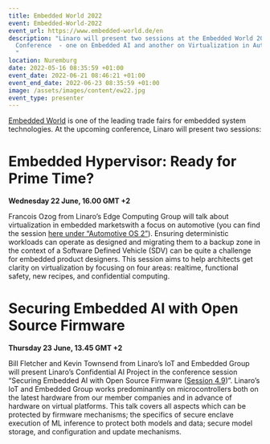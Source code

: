```yaml
---
title: Embedded World 2022
event: Embedded-World-2022
event_url: https://www.embedded-world.de/en
description: "Linaro will present two sessions at the Embedded World 2022
  Conference  - one on Embedded AI and another on Virtualization in Automotive.
  "
location: Nuremburg
date: 2022-05-16 08:35:59 +01:00
event_date: 2022-06-21 08:46:21 +01:00
event_end_date: 2022-06-23 08:35:59 +01:00
image: /assets/images/content/ew22.jpg
event_type: presenter
---
```

[Embedded World](https://www.embedded-world.de/en) is one of the leading trade fairs for embedded system technologies. At the upcoming conference, Linaro will present two sessions:

# Embedded Hypervisor: Ready for Prime Time?

**Wednesday 22 June, 16.00 GMT +2**

Francois Ozog from Linaro’s Edge Computing Group will talk about virtualization in embedded marketswith a focus on automotive (you can find the session [here under “Automotive OS 2”](https://www.embedded-world.de/en/conferences-programme/programme-overview)). Ensuring deterministic workloads can operate as designed and migrating them to a backup zone in the context of a Software Defined Vehicle (SDV) can be quite a challenge for embedded product designers. This session aims to help architects get clarity on virtualization by focusing on four areas: realtime, functional safety, new recipes, and confidential computing. 

# Securing Embedded AI with Open Source Firmware

**Thursday 23 June, 13.45 GMT +2**

Bill Fletcher and Kevin Townsend from Linaro’s IoT and Embedded Group will present Linaro’s Confidential AI Project in the conference session “Securing Embedded AI with Open Source Firmware ([Session 4.9](https://www.embedded-world.de/en/conferences-programme/programme-overview?lectureId=vvPLPdUW74Wmw0xWe8f3))”. Linaro’s IoT and Embedded Group works predominantly on microcontrollers both on the latest hardware from our member companies and in advance of hardware on virtual platforms. This talk covers all aspects which can be protected by firmware mechanisms; the specifics of secure enclave execution of ML inference to protect both models and data; secure model storage, and configuration and update mechanisms.